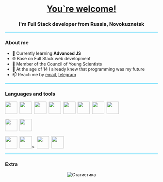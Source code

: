 [//]: # (### Hi there 👋)

[//]: # ()
[//]: # ()
[//]: # (**webtensei/webtensei** is a ✨ _special_ ✨ repository because its `README.md` &#40;this file&#41; appears on your GitHub profile.)

[//]: # ()
[//]: # (Here are some ideas to get you started:)

[//]: # ()
[//]: # (- 🔭 I’m currently working on ...)

[//]: # (- 🌱 I’m currently learning ...)

[//]: # (- 👯 I’m looking to collaborate on ...)

[//]: # (- 🤔 I’m looking for help with ...)

[//]: # (- 💬 Ask me about ...)

[//]: # (- 📫 How to reach me: ...)

[//]: # (- 😄 Pronouns: ...)

[//]: # (- ⚡ Fun fact: ...)
<div align="center" id="header">
<h1> <a href="https://www.youtube.com/watch?v=6BZ6hO5QGzA">You`re welcome!</a></h1>
<h3>I'm Full Stack developer from Russia, Novokuznetsk</h3>
</div>
<hr style="height: 2px; background-color: #61dafb; border-radius: 1px"/>

### About me
- 🌱 Currently learning **Advanced JS**
- 🌐 Base on Full Stack web development
- 🔭 Member of the Council of Young Scientists
- 🍉 At the age of 14 I already knew that programming was my future
- 📫 Reach me by [email](mailto:webtensei@gmail.com), [telegram](https://t.me/webtensei)

<hr style="height: 2px; background-color: #61dafb; border-radius: 1px"/>

### Languages and tools
<img style="height: 40px; width: 40px" src="https://cdn.jsdelivr.net/gh/devicons/devicon/icons/javascript/javascript-original.svg" />&nbsp;
<img style="height: 40px; width: 40px" src="https://cdn.jsdelivr.net/gh/devicons/devicon/icons/typescript/typescript-plain.svg" />&nbsp;
<img style="height: 40px; width: 40px" src="https://cdn.jsdelivr.net/gh/devicons/devicon/icons/react/react-original.svg" />&nbsp;
<img style="height: 40px; width: 40px" src="https://cdn.jsdelivr.net/gh/devicons/devicon/icons/nextjs/nextjs-original.svg" />&nbsp;
<img style="height: 40px; width: 40px" src="https://cdn.jsdelivr.net/gh/devicons/devicon/icons/electron/electron-original.svg" />&nbsp;
<img style="height: 40px; width: 40px" src="https://cdn.jsdelivr.net/gh/devicons/devicon/icons/npm/npm-original-wordmark.svg" />&nbsp;
<img style="height: 40px; width: 40px" src="https://cdn.jsdelivr.net/gh/devicons/devicon/icons/git/git-plain.svg" />&nbsp;
<img style="height: 40px; width: 40px" src="https://cdn.jsdelivr.net/gh/devicons/devicon/icons/nginx/nginx-original.svg" />&nbsp;


<img style="height: 40px; width: 40px" src="https://cdn.jsdelivr.net/gh/devicons/devicon/icons/postgresql/postgresql-plain-wordmark.svg" />&nbsp;
<img style="height: 40px; width: 40px" src="https://cdn.jsdelivr.net/gh/devicons/devicon/icons/mongodb/mongodb-original.svg" />&nbsp;


<img style="height: 40px; width: 40px" src="https://cdn.jsdelivr.net/gh/devicons/devicon/icons/css3/css3-plain.svg" />&nbsp;
<img style="height: 40px; width: 40px" src="https://cdn.jsdelivr.net/gh/devicons/devicon/icons/tailwindcss/tailwindcss-plain.svg" />>&nbsp;
<img style="height: 40px; width: 40px" src="https://cdn.jsdelivr.net/gh/devicons/devicon/icons/bootstrap/bootstrap-plain.svg" />&nbsp;
<img style="height: 40px; width: 40px" src="https://cdn.jsdelivr.net/gh/devicons/devicon/icons/materialui/materialui-original.svg" />&nbsp;

<hr style="height: 2px; background-color: #61dafb; border-radius: 1px"/>

### Extra
<div id = "stats" align="center">
<img alt="Статистика" style="" src="http://github-profile-summary-cards.vercel.app/api/cards/profile-details?username=webtensei&theme=react"/>
</div>


[//]: # (<img style="height: 40px; width: 40px" src="https://cdn.jsdelivr.net/gh/devicons/devicon/icons/express/express-original-wordmark.svg" />&nbsp;)
[//]: # (<img style="height: 40px; width: 40px" src="https://cdn.jsdelivr.net/gh/devicons/devicon/icons/linux/linux-plain.svg" />&nbsp;)

